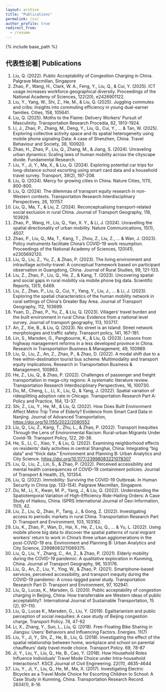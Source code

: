 ```yaml
---
layout: archive
title: "Publications"
permalink: /cv/
author_profile: true
redirect_from:
  - /resume
---
```


{% include base_path %}



## 代表性论著| Publications


1.  Liu, Q. (2022). Public Acceptability of Congestion Charging in China. Palgrave Macmillan, Singapore
2.  Zhao, P., Wang, H., Clark, W. A., Feng, Y., Liu, Q., & Cui, Y. (2025). ICT usage increases workforce geographical diversity. Proceedings of the National Academy of Sciences, 122(20), e2426901122.
3.  Liu, Y., Yang, W., Shi, Z., He, M., & Liu, Q. (2025). Juggling commutes and cribs: Insights into commuting efficiency in young dual-earner families. Cities, 158, 105641.
4.  Liu, Q. (2025). Moths to the Flame: Delivery Workers’ Pursuit of Masculinity. Transportation Research Procedia, 82, 1913-1924.
5.  Li, J., Zhao, P., Zhang, M., Deng, Y., Liu, Q., Cui, Y., ... & Tan, W. (2025). Exploring collective activity space and its spatial heterogeneity using mobile phone signaling Data: A case of Shenzhen, China. Travel Behaviour and Society, 38, 100920.
6.  Zhao, H., Zhao, P., Liu, Q., Zhang, M., & Jiang, S. (2024). Unraveling urban dynamics: Scaling laws of human mobility across the cityscape divide. Fundamental Research.
7.  Liu, Y., Ji, Y., Ma, X., & Liu, Q. (2024). Exploring potential car trips for long-distance school escorting using smart card data and a household travel survey. Transport, 39(2), 197-208.
8.  Liu, Q. (2024). Mercy for growing cities in China. Nature Cities, 1(11), 800-800. 
9.	Liu, Q. (2024). The dilemmas of transport equity research in non-Western contexts. Transportation Research Interdisciplinary Perspectives, 26, 101157.
10.	Liu, Q., Ma, T., & Liu, Z. (2024). Reconceptualising transport-related social exclusion in rural China. Journal of Transport Geography, 118, 103929.
11.	Zhao, P., Wang, H., Liu, Q., Yan, X. Y., & Li, J. (2024). Unravelling the spatial directionality of urban mobility. Nature Communications, 15(1), 4507.
12.	Zhao, P., Liu, Q., Ma, T., Kang, T., Zhou, Z., Liu, Z., ... & Wan, J. (2023). Policy instruments facilitate China’s COVID-19 work resumption. Proceedings of the National Academy of Sciences, 120(41), e2305692120.
13.	Liu, Q., Liu, Z., Yu, Z., & Zhao, P. (2023). The living environment and intravillage activity-travel: A conceptual framework based on participant observation in Guangdong, China. Journal of Rural Studies, 99, 121-133.
14.	Liu, Z., Zhao, P., Liu, Q., He, Z., & Kang, T. (2023). Uncovering spatial and social gaps in rural mobility via mobile phone big data. Scientific Reports, 13(1), 6469.
15.	Liu, Z., Zhao, P., Liu, Q., Cui, Y., Yang, Y., Liu, J., ... & Li, J. (2023). Exploring the spatial characteristics of the human mobility network in rural settings of China's Greater Bay Area. Journal of Transport Geography, 112, 103699.
16.	Yuan, D., Zhao, P., Yu, Z., & Liu, Q. (2023). Villagers’ travel burden and the built environment in rural China: Evidence from a national level survey. Journal of transport geography, 113, 103717.
17.	An, Z., Xie, B., & Liu, Q. (2023). No street is an Island: Street network morphologies and traffic safety. Transport policy, 141, 167-181.
18.	Lin, S., Marsden, G., Pangbourne, K., & Liu, Q. (2023). Lessons from highway management reforms in a less developed province in China. Research in Transportation Business & Management, 49, 100989.
19.	Liu, Q., Liu, Z., An, Z., Zhao, P., & Zhao, D. (2022). A modal shift due to a free within-destination tourist bus scheme: Multimodality and transport equity implications. Research in Transportation Business & Management, 100863.
20.	He, Z., Liu, Q., & Zhao, P. (2022). Challenges of passenger and freight transportation in mega-city regions: A systematic literature review. Transportation Research Interdisciplinary Perspectives, 16, 100730.
21.	Du, M., Cheng, L., Li, X., Liu, Q., & Yang, J. (2022). Spatial variation of ridesplitting adoption rate in Chicago. Transportation Research Part A: Policy and Practice, 164, 13-37.
22.	Shi, Z., Liu, Y., He, M., & Liu, Q. (2022). How Does Built Environment Affect Metro Trip Time of Elderly? Evidence from Smart Card Data in Nanjing. Journal of Advanced Transportation, https://doi.org/10.1155/2022/2080552
23.	Liu, Q., Liu, Z., Kang, T., Zhu, L., & Zhao, P. (2022). Transport Inequities Through the Lens of Environmental Racism: Rural-urban Migrants Under Covid-19. Transport Policy, 122, 26-38. 
24.	He, S., Li, C., Xiao, Y., & Liu, Q. (2022). Examining neighborhood effects on residents’ daily activities in central Shanghai, China: Integrating “big data” and “thick data.” Environment and Planning B: Urban Analytics and City Science. https://doi.org/10.1177/23998083221078307
25.	Liu, Q., Liu, Z., Lin, S., & Zhao, P. (2022). Perceived accessibility and mental health consequences of COVID-19 containment policies. Journal of Transport & Health, 25, 101354.
26.	Liu, Q. (2022). Immobility: Surviving the COVID-19 Outbreak. In Human Security in China (pp. 133-154). Palgrave Macmillan, Singapore.
27.	Du, M., Li, X., Kwan, M. P., Yang, J., & Liu, Q. (2022). Understanding the Spatiotemporal Variation of High-Efficiency Ride-Hailing Orders: A Case Study of Haikou, China. ISPRS International Journal of Geo-Information, 11(1), 42.
28.	Liu, Z., Liu, Q., Zhao, P., Tang, J., & Gong, Z. (2022). Investigating access to periodic markets in rural China. Transportation Research Part D: Transport and Environment, 103, 103162.
29.	Liu, K., Zhao, P., Wan, D., Hai, X., He, Z., Liu, Q., ... & Yu, L. (2022). Using mobile phone big data to discover the spatial patterns of rural migrant workers’ return to work in China’s three urban agglomerations in the post-COVID-19 era. Environment and Planning B: Urban Analytics and City Science, 23998083211069375.
30.	Liu, Q., Liu, Y., Zhang, C., An, Z., & Zhao, P. (2021). Elderly mobility during the COVID-19 pandemic: A qualitative exploration in Kunming, China. Journal of Transport Geography, 96, 103176.
31.	Liu, Q., An, Z., Liu, Y., Ying, W., & Zhao, P. (2021). Smartphone-based services, perceived accessibility, and transport inequity during the COVID-19 pandemic: A cross-lagged panel study. Transportation Research Part D: Transport and Environment, 97, 102941.
32.	Liu, Q., Lucas, K., Marsden, G. (2020). Public acceptability of congestion charging in Beijing, China: How transferrable are Western ideas of public acceptability?. International Journal of Sustainable Transportation, 15 (2), 97–110.
33.	Liu, Q., Lucas K., Marsden, G., Liu, Y. (2019). Egalitarianism and public perception of social inequities: A case study of Beijing congestion charge. Transport Policy. 74, 47-62
34.	Li, X., Zhang, Y., Sun, L., Liu, Q. (2018). Free-Floating Bike Sharing in Jiangsu: Users’ Behaviors and Influencing Factors. Energies. 11(7)
35.	Liu, Y., Ji, Y., Shi, Z., He, B., Liu, Q. (2018). Investigating the effect of the spatial relationship between home, workplace and school on parental chauffeurs’ daily travel mode choice. Transport Policy. 69, 78-87
36.	Ji, Y., Liu, Y., Liu, Q., He, B., Cao, Y. (2018). How Household Roles Influence Individuals’ Travel Mode Choice under Intra-household Interactions?. KSCE Journal of Civil Engineering. 22(11), 4635-4644 
37.	Liu, Y., Ji, Y., Liu, Q., He, M., Ma, X. (2017). Investigating Electric Bicycles as a Travel Mode Choice for Escorting Children to School: A Case Study in Kunming, China. Transportation Research Record. 2634(1), 8-16.

